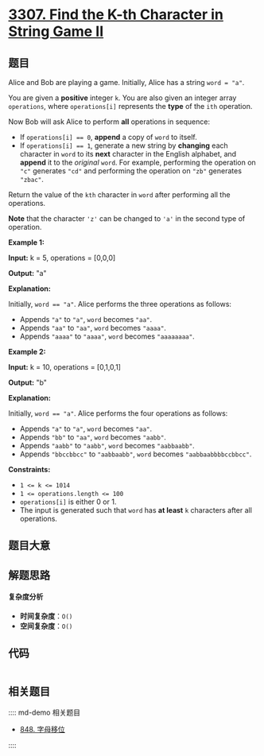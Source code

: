 # [3307. Find the K-th Character in String Game II](https://leetcode.com/problems/find-the-k-th-character-in-string-game-ii/)

## 题目

Alice and Bob are playing a game. Initially, Alice has a string `word = "a"`.

You are given a **positive** integer `k`. You are also given an integer array
`operations`, where `operations[i]` represents the **type** of the `ith`
operation.

Now Bob will ask Alice to perform **all** operations in sequence:

- If `operations[i] == 0`, **append** a copy of `word` to itself.
- If `operations[i] == 1`, generate a new string by **changing** each character in `word` to its **next** character in the English alphabet, and **append** it to the _original_ `word`. For example, performing the operation on `"c"` generates `"cd"` and performing the operation on `"zb"` generates `"zbac"`.

Return the value of the `kth` character in `word` after performing all the
operations.

**Note** that the character `'z'` can be changed to `'a'` in the second type
of operation.

**Example 1:**

**Input:** k = 5, operations = [0,0,0]

**Output:** "a"

**Explanation:**

Initially, `word == "a"`. Alice performs the three operations as follows:

- Appends `"a"` to `"a"`, `word` becomes `"aa"`.
- Appends `"aa"` to `"aa"`, `word` becomes `"aaaa"`.
- Appends `"aaaa"` to `"aaaa"`, `word` becomes `"aaaaaaaa"`.

**Example 2:**

**Input:** k = 10, operations = [0,1,0,1]

**Output:** "b"

**Explanation:**

Initially, `word == "a"`. Alice performs the four operations as follows:

- Appends `"a"` to `"a"`, `word` becomes `"aa"`.
- Appends `"bb"` to `"aa"`, `word` becomes `"aabb"`.
- Appends `"aabb"` to `"aabb"`, `word` becomes `"aabbaabb"`.
- Appends `"bbccbbcc"` to `"aabbaabb"`, `word` becomes `"aabbaabbbbccbbcc"`.

**Constraints:**

- `1 <= k <= 1014`
- `1 <= operations.length <= 100`
- `operations[i]` is either 0 or 1.
- The input is generated such that `word` has **at least** `k` characters after all operations.

## 题目大意

## 解题思路

#### 复杂度分析

- **时间复杂度**：`O()`
- **空间复杂度**：`O()`

## 代码

```javascript

```

## 相关题目

:::: md-demo 相关题目

- [848. 字母移位](https://leetcode.com/problems/shifting-letters)

::::
